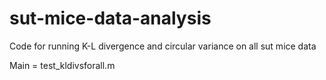 # sut-mice-data-analysis

Code for running K-L divergence and circular variance on all sut mice data 


Main = test_kldivsforall.m
